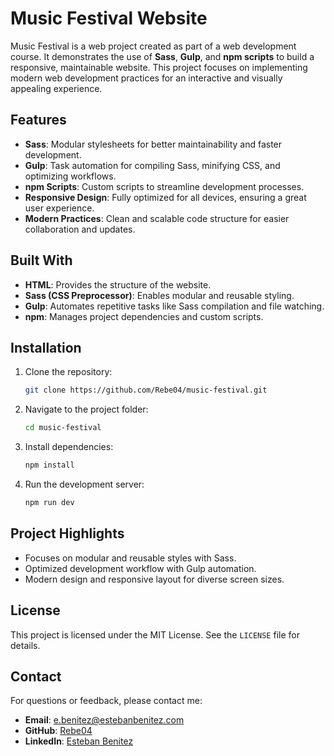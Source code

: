 # Music Festival Website

Music Festival is a web project created as part of a web development course. It demonstrates the use of **Sass**, **Gulp**, and **npm scripts** to build a responsive, maintainable website. This project focuses on implementing modern web development practices for an interactive and visually appealing experience.

## Features

- **Sass**: Modular stylesheets for better maintainability and faster development.
- **Gulp**: Task automation for compiling Sass, minifying CSS, and optimizing workflows.
- **npm Scripts**: Custom scripts to streamline development processes.
- **Responsive Design**: Fully optimized for all devices, ensuring a great user experience.
- **Modern Practices**: Clean and scalable code structure for easier collaboration and updates.

## Built With

- **HTML**: Provides the structure of the website.
- **Sass (CSS Preprocessor)**: Enables modular and reusable styling.
- **Gulp**: Automates repetitive tasks like Sass compilation and file watching.
- **npm**: Manages project dependencies and custom scripts.

## Installation

1. Clone the repository:

   ```bash
   git clone https://github.com/Rebe04/music-festival.git
   ```

2. Navigate to the project folder:

   ```bash
   cd music-festival
   ```

3. Install dependencies:

   ```bash
   npm install
   ```

4. Run the development server:
   ```bash
   npm run dev
   ```

## Project Highlights

- Focuses on modular and reusable styles with Sass.
- Optimized development workflow with Gulp automation.
- Modern design and responsive layout for diverse screen sizes.

## License

This project is licensed under the MIT License. See the `LICENSE` file for details.

## Contact

For questions or feedback, please contact me:

- **Email**: e.benitez@estebanbenitez.com
- **GitHub**: [Rebe04](https://github.com/Rebe04)
- **LinkedIn**: [Esteban Benitez](https://www.linkedin.com/in/estebanbenitez/)

